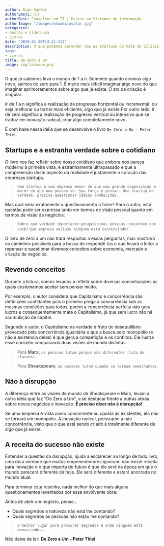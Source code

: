 ```yaml
---
author: Alan Santos
authorEmoji: 👨🏻‍💻
authorDesc: Consultor em TI | Mestre em Sistemas de informação
authorImage: "/images/whoami/avatar.jpg"
categories:
- Gestão e Liderança
- Livros
date: "2020-01-30T14:21:31Z"
description: O que podemos aprender com as startups do Vale do Silício. Um livro sobre a inovação em um mundo extremamente competitivo.
tags:
- Livros
title: De zero a Um
image: img/zeroaum.png
---
```


O que já sabemos leva o mundo de 1 a n. Somente quando criamos algo novo, saímos de zero para 1. É muito mais difícil imaginar algo novo do que imaginar aprimoramentos sobre algo que já existe. O ato de criação é singular.

Ir de 1 a n significa a realização de progresso horizontal ou incremental: ou seja melhorar ou tornar mais eficiente, algo que já existe.Por outro lado, ir de zero significa a realização de progresso vertical ou intensivo que se traduz em inovação radical, criar algo completamente novo.

É com base nessa idéia que se desenvolve o livro `De Zero a Um - Peter Thiel`.
## Startups e a estranha verdade sobre o cotidiano

O livro nos faz refletir sobre nosso cotidiano que embora nos pareça moderno à primeira vista, é estranhamente ultrapassado e que a compreensão deste aspecto da realidade é justamente o coração das empresas startups.

>  `Uma startup é uma empresa menor do que uma grande organização e maior do que uma pessoa só. Sua força é pensar. Uma startup de verdade, precisa questionar ideias conhecidas.`

Mas qual seria exatamente o questionamento a fazer? Para o autor, esta questão pode ser expressa tanto em termos de visão pessoal quanto em termos de visão de negócios:

> `Sobre que verdade importante pouquíssimas pessoas concordam com você?`
> `Que empresa valiosa ninguém está construindo?`

O livro de zero a um não trará respostas a essas perguntas, mas mostrará os caminhos possíveis para a busca de respondê-las o que levará o leitor a repensar e questionar diversos conceitos sobre economia, mercado e criação de negócios.

## Revendo conceitos

Durante  a leitura, somos levados a refletir sobre diversas conceituações as quais costumamos aceitar sem pensar muito.

Por exemplo, o autor considera que Capitalismo e concorrência são definições conflitantes pois o primeiro prega a concorrência sob as mesmas condições para todos, porém a concorrência perfeita não gera lucros e consequentemente mata o Capitalismo, já que sem lucro não há acumulação de capital.

Segundo o autor, o Capitalismo na verdade é fruto do desequilíbrio provocado pela concorrência igualitária e que a busca pelo monopólio (e não a existencia deles) é que gera a competição e os conflitos. Ele ilustra esse conceito comparando duas visões de mundo distintas:

> Para **Marx,** `as pessoas lutam porque são diferentes (luta de classes).`

> Para **Sheakspeare,** `as pessoas lutam quando se tornam semelhantes.`

## Não à disrupção

A diferença entre as visões de mundo de Sheakspeare e Marx, levam a outra ideia que faz "De  Zero a Um", a se destacar frente a outras obras sobre novos negócios e inovação: **É preciso dizer não à disrupção!**

Se uma empresa é vista como concorrente ou oposta às existentes, ela não se tornará um monopólio. A inovação radical, pressupõe a não concorrência, visto que o que está sendo criado é totalmente diferente de algo que já existe.


## A receita do sucesso não existe

Entender a questão da disrupção, ajuda a esclarecer ao longo de todo livro, uma dura verdade que muitos empreendedores ignoram: não existe receita para inovação e o que importa do futuro é que ele será na época em que o mundo parecerá diferente de hoje. Ele será diferente e estará ancorado no mundo atual.

Para terminar esta resenha, nada melhor do que mais alguns questionamentos levantados por essa envolvente obra:

Antes de abrir um negócio, pense...

* Quais segredos a natureza não está lhe contando?
* Quais segredos as pessoas não estão lhe contando?

> `O melhor lugar para procurar segredos é onde ninguém está procurando...`

Não deixe de ler: **De Zero a Um - Peter Thiel**
